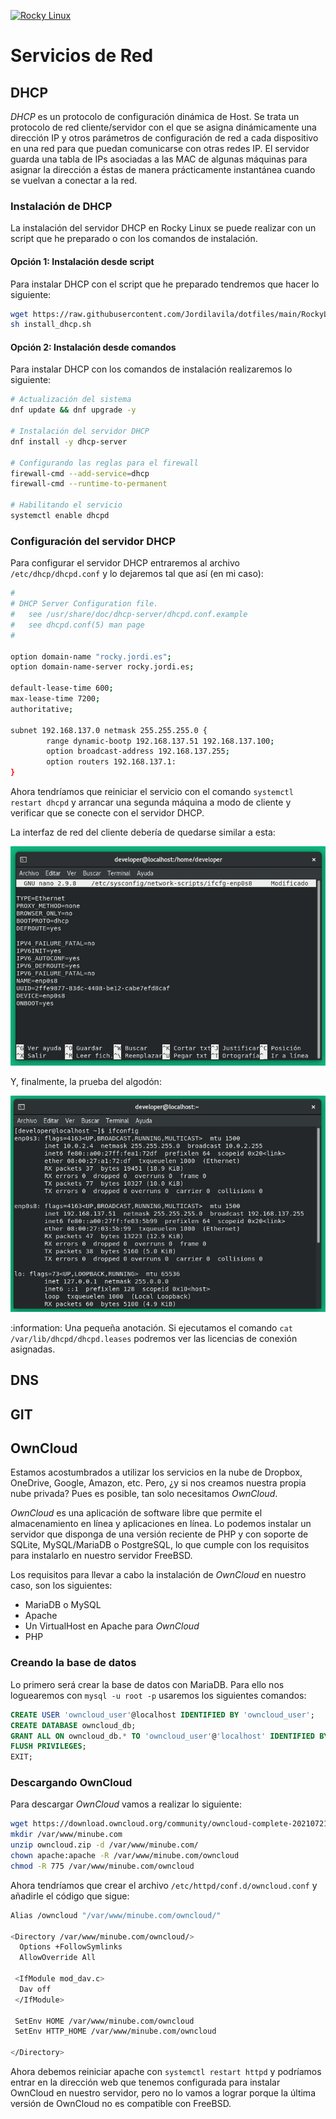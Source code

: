 [![Rocky Linux](https://img.shields.io/badge/Rocky%20Linux-35BF5C?style=for-the-badge&logo=redhat&logoColor=white)](RockyLinux.md)

# Servicios de Red

## DHCP

_DHCP_ es un protocolo de configuración dinámica de Host. Se trata un protocolo de red cliente/servidor con el que se asigna dinámicamente una dirección IP y otros parámetros de configuración de red a cada dispositivo en una red para que puedan comunicarse con otras redes IP. El servidor guarda una tabla de IPs asociadas a las MAC de algunas máquinas para asignar la dirección a éstas de manera prácticamente instantánea cuando se vuelvan a conectar a la red.

### Instalación de DHCP

La instalación del servidor DHCP en Rocky Linux se puede realizar con un script que he preparado o con los comandos de instalación.

#### Opción 1: Instalación desde script

Para instalar DHCP con el script que he preparado tendremos que hacer lo siguiente:

```bash
wget https://raw.githubusercontent.com/Jordilavila/dotfiles/main/RockyLinux/install_files/install_dhcp.sh
sh install_dhcp.sh
```

#### Opción 2: Instalación desde comandos

Para instalar DHCP con los comandos de instalación realizaremos lo siguiente:

```bash
# Actualización del sistema
dnf update && dnf upgrade -y

# Instalación del servidor DHCP
dnf install -y dhcp-server

# Configurando las reglas para el firewall
firewall-cmd --add-service=dhcp
firewall-cmd --runtime-to-permanent

# Habilitando el servicio 
systemctl enable dhcpd
```

### Configuración del servidor DHCP

Para configurar el servidor DHCP entraremos al archivo ```/etc/dhcp/dhcpd.conf``` y lo dejaremos tal que así (en mi caso):

```bash
#
# DHCP Server Configuration file.
#   see /usr/share/doc/dhcp-server/dhcpd.conf.example
#   see dhcpd.conf(5) man page
#

option domain-name "rocky.jordi.es";
option domain-name-server rocky.jordi.es;

default-lease-time 600;
max-lease-time 7200;
authoritative;

subnet 192.168.137.0 netmask 255.255.255.0 {
        range dynamic-bootp 192.168.137.51 192.168.137.100;
        option broadcast-address 192.168.137.255;
        option routers 192.168.137.1:
}
```

Ahora tendríamos que reiniciar el servicio con el comando ```systemctl restart dhcpd``` y arrancar una segunda máquina a modo de cliente y verificar que se conecte con el servidor DHCP.

La interfaz de red del cliente debería de quedarse similar a esta:

![DHCP Client Config](images/rocky_client_hostonlydhcp_config.png)

Y, finalmente, la prueba del algodón:

![DHCP Client Connected](images/rocky_client_hostonlydhcp_connected.png)

:information: Una pequeña anotación. Si ejecutamos el comando ```cat /var/lib/dhcpd/dhcpd.leases``` podremos ver las licencias de conexión asignadas.

## DNS

## GIT

## OwnCloud

Estamos acostumbrados a utilizar los servicios en la nube de Dropbox, OneDrive, Google, Amazon, etc. Pero, ¿y si nos creamos nuestra propia nube privada? Pues es posible, tan solo necesitamos _OwnCloud_.

_OwnCloud_ es una aplicación de software libre que permite el almacenamiento en línea y aplicaciones en línea. Lo podemos instalar un servidor que disponga de una versión reciente de PHP y con soporte de SQLite, MySQL/MariaDB o PostgreSQL, lo que cumple con los requisitos para instalarlo en nuestro servidor FreeBSD.

Los requisitos para llevar a cabo la instalación de _OwnCloud_ en nuestro caso, son los siguientes:

- MariaDB o MySQL
- Apache
- Un VirtualHost en Apache para _OwnCloud_
- PHP

### Creando la base de datos

Lo primero será crear la base de datos con MariaDB. Para ello nos loguearemos con ```mysql -u root -p``` usaremos los siguientes comandos:

```sql
CREATE USER 'owncloud_user'@localhost IDENTIFIED BY 'owncloud_user';
CREATE DATABASE owncloud_db;
GRANT ALL ON owncloud_db.* TO 'owncloud_user'@'localhost' IDENTIFIED BY 'owncloud_user';
FLUSH PRIVILEGES;
EXIT;
```

### Descargando OwnCloud

Para descargar _OwnCloud_ vamos a realizar lo siguiente:

```bash
wget https://download.owncloud.org/community/owncloud-complete-20210721.zip -O owncloud.zip
mkdir /var/www/minube.com
unzip owncloud.zip -d /var/www/minube.com/
chown apache:apache -R /var/www/minube.com/owncloud
chmod -R 775 /var/www/minube.com/owncloud
```

Ahora tendríamos que crear el archivo ```/etc/httpd/conf.d/owncloud.conf``` y añadirle el código que sigue:

```bash
Alias /owncloud "/var/www/minube.com/owncloud/"

<Directory /var/www/minube.com/owncloud/>
  Options +FollowSymlinks
  AllowOverride All

 <IfModule mod_dav.c>
  Dav off
 </IfModule>

 SetEnv HOME /var/www/minube.com/owncloud
 SetEnv HTTP_HOME /var/www/minube.com/owncloud

</Directory>
```

Ahora debemos reiniciar apache con ```systemctl restart httpd``` y podríamos entrar en la dirección web que tenemos configurada para instalar OwnCloud en nuestro servidor, pero no lo vamos a lograr porque la última versión de OwnCloud no es compatible con FreeBSD.
